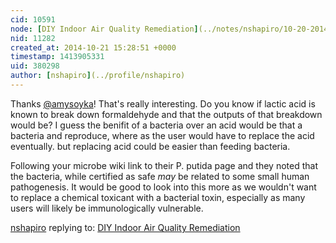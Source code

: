 ```yaml
---
cid: 10591
node: [DIY Indoor Air Quality Remediation](../notes/nshapiro/10-20-2014/diy-indoor-air-quality-remediation)
nid: 11282
created_at: 2014-10-21 15:28:51 +0000
timestamp: 1413905331
uid: 380298
author: [nshapiro](../profile/nshapiro)
---
```


Thanks [@amysoyka](/profile/amysoyka)! That's really interesting. Do you know if lactic acid is known to break down formaldehyde and that the outputs of that breakdown would be? I guess the benifit of a bacteria over an acid would be that a bacteria and reproduce, where as the user would have to replace the acid eventually. but replacing acid could be easier than feeding bacteria. 

Following your microbe wiki link to their P. putida page and they noted that the bacteria, while certified as safe *may* be related to some small human pathogenesis. It would be good to look into this more as we wouldn't want to replace a chemical toxicant with a bacterial toxin, especially as many users will likely be immunologically vulnerable.



[nshapiro](../profile/nshapiro) replying to: [DIY Indoor Air Quality Remediation](../notes/nshapiro/10-20-2014/diy-indoor-air-quality-remediation)

